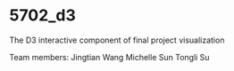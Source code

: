 # 5702_d3
The D3 interactive component of final project visualization

Team members:
Jingtian Wang
Michelle Sun
Tongli Su
